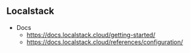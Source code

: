 ## Localstack

- Docs
   - <https://docs.localstack.cloud/getting-started/>
   - <https://docs.localstack.cloud/references/configuration/>
